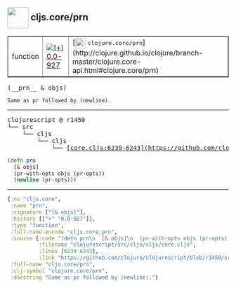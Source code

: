 ## <img width="48px" valign="middle" src="http://i.imgur.com/Hi20huC.png"> cljs.core/prn

 <table border="1">
<tr>
<td>function</td>
<td><a href="https://github.com/cljsinfo/api-refs/tree/0.0-927"><img valign="middle" alt="[+] 0.0-927" src="https://img.shields.io/badge/+-0.0--927-lightgrey.svg"></a> </td>
<td>
[<img height="24px" valign="middle" src="http://i.imgur.com/1GjPKvB.png"> <samp>clojure.core/prn</samp>](http://clojure.github.io/clojure/branch-master/clojure.core-api.html#clojure.core/prn)
</td>
</tr>
</table>

 <samp>
(__prn__ & objs)<br>
</samp>

```
Same as pr followed by (newline).
```

---

 <pre>
clojurescript @ r1450
└── src
    └── cljs
        └── cljs
            └── <ins>[core.cljs:6239-6243](https://github.com/clojure/clojurescript/blob/r1450/src/cljs/cljs/core.cljs#L6239-L6243)</ins>
</pre>

```clj
(defn prn
  [& objs]
  (pr-with-opts objs (pr-opts))
  (newline (pr-opts)))
```


---

```clj
{:ns "cljs.core",
 :name "prn",
 :signature ["[& objs]"],
 :history [["+" "0.0-927"]],
 :type "function",
 :full-name-encode "cljs.core_prn",
 :source {:code "(defn prn\n  [& objs]\n  (pr-with-opts objs (pr-opts))\n  (newline (pr-opts)))",
          :filename "clojurescript/src/cljs/cljs/core.cljs",
          :lines [6239 6243],
          :link "https://github.com/clojure/clojurescript/blob/r1450/src/cljs/cljs/core.cljs#L6239-L6243"},
 :full-name "cljs.core/prn",
 :clj-symbol "clojure.core/prn",
 :docstring "Same as pr followed by (newline)."}

```
